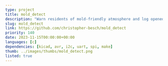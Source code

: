```yaml
---
type: project
title: mold_detect
description: "Warn residents of mold-friendly atmosphere and log opened windows."
slug: mold_detect
link: https://github.com/christopher-besch/mold_detect
priority: 140
date: 2023-11-15T00:00:00+00:00
languages: [c]
dependencies: [kicad, avr, i2c, uart, spi, make]
thumb: ../images/thumbs/mold_detect.png
listed: true
---
```


